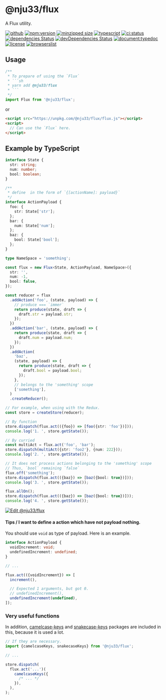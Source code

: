 # @nju33/flux

A Flux utility.

[![github](https://badgen.net/badge//nju33,flux/000?icon=github&list=1)](https://github.com/nju33/flux)
[![npm:version](https://badgen.net/npm/v/@nju33/flux?icon=npm&label=)](https://www.npmjs.com/package/@nju33/flux)
[![minzipped size](https://badgen.net/bundlephobia/minzip/@nju33/flux)](https://bundlephobia.com/result?p=@nju33/flux)
[![typescript](https://badgen.net/badge/lang/typescript/0376c6?icon=npm)](https://www.typescriptlang.org/)
[![ci:status](https://badgen.net/circleci/github/nju33/flux)](https://circleci.com/gh/nju33/flux)
[![dependencies Status](https://david-dm.org/nju33/flux/status.svg)](https://david-dm.org/nju33/flux)
[![devDependencies Status](https://david-dm.org/nju33/flux/dev-status.svg)](https://david-dm.org/nju33/flux?type=dev)
[![document:typedoc](https://badgen.net/badge/document/typedoc/9602ff)](https://docs--nju33-flux.netlify.com/)
[![license](https://badgen.net/npm/license/@nju33/flux)](https://github.com/nju33/flux/blob/master/LICENSE)
[![browserslist](https://badgen.net/badge/browserslist/chrome,edge/ffd539?list=1)](https://browserl.ist/?q=last+1+chrome+version%2C+last+1+edge+version)

## Usage

````js
/**
 * To prepare of using the `Flux`
 * ```sh
 * yarn add @nju33/flux
 * ```
 */
import Flux from '@nju33/flux';
````

or

```html
<script src="https://unpkg.com/@nju33/flux/flux.js"></script>
<script>
  // Can use the `Flux` here.
</script>
```

## Example by TypeScript

```ts
interface State {
  str: string;
  num: number;
  bool: boolean;
}

/**
 * define  in the form of `{[actionName]: payload}`
 */
interface ActionPayload {
  foo: {
    str: State['str'];
  };
  bar: {
    num: State['num'];
  };
  baz: {
    bool: State['bool'];
  };
}

type NameSpace = 'something';

const flux = new Flux<State, ActionPayload, NameSpace>({
  str: '',
  num: -1,
  bool: false,
});

const reducer = flux
  .addAction('foo', (state, payload) => {
    // produce === `immer`
    return produce(state, draft => {
      draft.str = payload.str;
    });
  })
  .addAction('bar', (state, payload) => {
    return produce(state, draft => {
      draft.num = payload.num;
    });
  })
  .addAction(
    'baz',
    (state, payload) => {
      return produce(state, draft => {
        draft.bool = payload.bool;
      });
    },
    // belongs to the 'something' scope
    ['something'],
  )
  .createReducer();

// For example, when using with the Redux.
const store = createStore(reducer);

// By function
store.dispatch(flux.act(({foo}) => [foo({str: 'foo'})]));
console.log('1. ', store.getState());

// By curried
const multiAct = flux.act('foo', 'bar');
store.dispatch(multiAct({str: 'foo2'}, {num: 222}));
console.log('2. ', store.getState());

// It does not process actions belonging to the 'something' scope
// Thus, `bool` remaining `false`
flux.off('something');
store.dispatch(flux.act(({baz}) => [baz({bool: true})]));
console.log('3. ', store.getState());

flux.allOn();
store.dispatch(flux.act(({baz}) => [baz({bool: true})]));
console.log('4. ', store.getState());
```

[![Edit @nju33/flux](https://codesandbox.io/static/img/play-codesandbox.svg)](https://codesandbox.io/s/52p9oy8lyx?module=%2Fsrc%2Findex.ts)

#### Tips / I want to define a action which have not payload nothing.

You should use `void` as type of payload. Here is an example.

```ts
interface ActionPayload {
  voidIncrement: void;
  undefinedIncrement: undefined;
}

// ...

flux.act(({voidIncrement}) => [
  increment(),

  // Expected 1 arguments, but got 0.
  // undefinedIncrement(),
  undefinedIncrement(undefined),
]);
```

### Very useful functions

In addition, [camelcase-keys](https://github.com/sindresorhus/camelcase-keys) and [snakecase-keys](https://github.com/bendrucker/snakecase-keys) packages are included in this, because it is used a lot.

```ts
// If they are necessary.
import {camelcaseKeys, snakecaseKeys} from '@nju33/flux';

// ...

store.dispatch(
  flux.act('...')(
    camelcaseKeys({
      /* ... */
    }),
  ),
);
```
